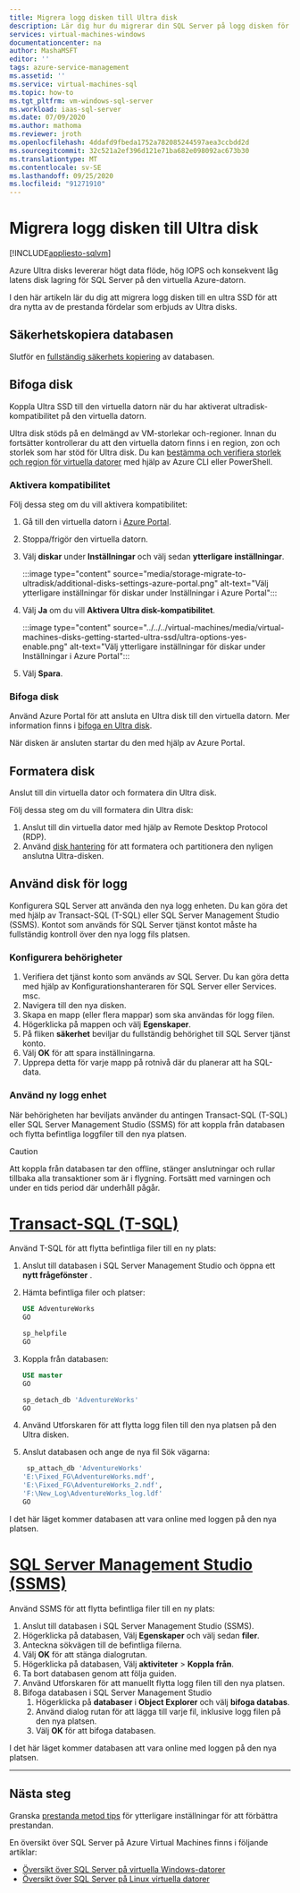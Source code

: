 ```yaml
---
title: Migrera logg disken till Ultra disk
description: Lär dig hur du migrerar din SQL Server på logg disken för virtuella Azure-datorer (VM) till en Azure-Ultradisk för att dra nytta av hög prestanda och låg latens.
services: virtual-machines-windows
documentationcenter: na
author: MashaMSFT
editor: ''
tags: azure-service-management
ms.assetid: ''
ms.service: virtual-machines-sql
ms.topic: how-to
ms.tgt_pltfrm: vm-windows-sql-server
ms.workload: iaas-sql-server
ms.date: 07/09/2020
ms.author: mathoma
ms.reviewer: jroth
ms.openlocfilehash: 4ddafd9fbeda1752a782085244597aea3ccbdd2d
ms.sourcegitcommit: 32c521a2ef396d121e71ba682e098092ac673b30
ms.translationtype: MT
ms.contentlocale: sv-SE
ms.lasthandoff: 09/25/2020
ms.locfileid: "91271910"
---
```

# <a name="migrate-log-disk-to-ultra-disk"></a>Migrera logg disken till Ultra disk
[!INCLUDE[appliesto-sqlvm](../../includes/appliesto-sqlvm.md)]

Azure Ultra disks levererar högt data flöde, hög IOPS och konsekvent låg latens disk lagring för SQL Server på den virtuella Azure-datorn. 

I den här artikeln lär du dig att migrera logg disken till en ultra SSD för att dra nytta av de prestanda fördelar som erbjuds av Ultra disks. 

## <a name="back-up-database"></a>Säkerhetskopiera databasen

Slutför en [fullständig säkerhets kopiering](backup-restore.md) av databasen. 

## <a name="attach-disk"></a>Bifoga disk

Koppla Ultra SSD till den virtuella datorn när du har aktiverat ultradisk-kompatibilitet på den virtuella datorn. 

Ultra disk stöds på en delmängd av VM-storlekar och-regioner. Innan du fortsätter kontrollerar du att den virtuella datorn finns i en region, zon och storlek som har stöd för Ultra disk. Du kan [bestämma och verifiera storlek och region för virtuella datorer](../../../virtual-machines/disks-enable-ultra-ssd.md#determine-vm-size-and-region-availability) med hjälp av Azure CLI eller PowerShell. 

### <a name="enable-compatibility"></a>Aktivera kompatibilitet

Följ dessa steg om du vill aktivera kompatibilitet:

1. Gå till den virtuella datorn i [Azure Portal](https://portal.azure.com/). 
1. Stoppa/frigör den virtuella datorn. 
1. Välj **diskar** under **Inställningar** och välj sedan **ytterligare inställningar**. 

   :::image type="content" source="media/storage-migrate-to-ultradisk/additional-disks-settings-azure-portal.png" alt-text="Välj ytterligare inställningar för diskar under Inställningar i Azure Portal":::

1. Välj **Ja** om du vill **Aktivera Ultra disk-kompatibilitet**. 

   :::image type="content" source="../../../virtual-machines/media/virtual-machines-disks-getting-started-ultra-ssd/ultra-options-yes-enable.png" alt-text="Välj ytterligare inställningar för diskar under Inställningar i Azure Portal":::

1. Välj **Spara**. 



### <a name="attach-disk"></a>Bifoga disk

Använd Azure Portal för att ansluta en Ultra disk till den virtuella datorn. Mer information finns i [bifoga en Ultra disk](../../../virtual-machines/disks-enable-ultra-ssd.md#attach-an-ultra-disk).

När disken är ansluten startar du den med hjälp av Azure Portal. 



## <a name="format-disk"></a>Formatera disk

Anslut till din virtuella dator och formatera din Ultra disk.  

Följ dessa steg om du vill formatera din Ultra disk:

1. Anslut till din virtuella dator med hjälp av Remote Desktop Protocol (RDP).
1. Använd [disk hantering](/windows-server/storage/disk-management/overview-of-disk-management) för att formatera och partitionera den nyligen anslutna Ultra-disken. 


## <a name="use-disk-for-log"></a>Använd disk för logg

Konfigurera SQL Server att använda den nya logg enheten. Du kan göra det med hjälp av Transact-SQL (T-SQL) eller SQL Server Management Studio (SSMS). Kontot som används för SQL Server tjänst kontot måste ha fullständig kontroll över den nya logg fils platsen. 

### <a name="configure-permissions"></a>Konfigurera behörigheter

1. Verifiera det tjänst konto som används av SQL Server. Du kan göra detta med hjälp av Konfigurationshanteraren för SQL Server eller Services. msc.
1. Navigera till den nya disken. 
1. Skapa en mapp (eller flera mappar) som ska användas för logg filen. 
1. Högerklicka på mappen och välj **Egenskaper**.
1. På fliken **säkerhet** beviljar du fullständig behörighet till SQL Server tjänst konto. 
1. Välj **OK**  för att spara inställningarna. 
1. Upprepa detta för varje mapp på rotnivå där du planerar att ha SQL-data. 

### <a name="use-new-log-drive"></a>Använd ny logg enhet 

När behörigheten har beviljats använder du antingen Transact-SQL (T-SQL) eller SQL Server Management Studio (SSMS) för att koppla från databasen och flytta befintliga loggfiler till den nya platsen.

   > [!CAUTION]
   > Att koppla från databasen tar den offline, stänger anslutningar och rullar tillbaka alla transaktioner som är i flygning. Fortsätt med varningen och under en tids period där underhåll pågår. 



# <a name="transact-sql-t-sql"></a>[Transact-SQL (T-SQL)](#tab/tsql)

Använd T-SQL för att flytta befintliga filer till en ny plats:

1. Anslut till databasen i SQL Server Management Studio och öppna ett **nytt frågefönster** . 
1. Hämta befintliga filer och platser:

   ```sql
   USE AdventureWorks
   GO

   sp_helpfile
   GO
   ```

1. Koppla från databasen: 

   ```sql
   USE master
   GO

   sp_detach_db 'AdventureWorks'
   GO
   ```

1. Använd Utforskaren för att flytta logg filen till den nya platsen på den Ultra disken. 

1. Anslut databasen och ange de nya fil Sök vägarna: 

   ```sql
    sp_attach_db 'AdventureWorks'
   'E:\Fixed_FG\AdventureWorks.mdf',
   'E:\Fixed_FG\AdventureWorks_2.ndf',
   'F:\New_Log\AdventureWorks_log.ldf'
   GO
   ```

I det här läget kommer databasen att vara online med loggen på den nya platsen. 



# <a name="sql-server-management-studio-ssms"></a>[SQL Server Management Studio (SSMS)](#tab/ssms)

Använd SSMS för att flytta befintliga filer till en ny plats:

1. Anslut till databasen i SQL Server Management Studio (SSMS). 
1. Högerklicka på databasen, Välj **Egenskaper** och välj sedan **filer**. 
1. Anteckna sökvägen till de befintliga filerna. 
1. Välj **OK** för att stänga dialogrutan. 
1. Högerklicka på databasen, Välj **aktiviteter**  >  **Koppla från**. 
1. Ta bort databasen genom att följa guiden. 
1. Använd Utforskaren för att manuellt flytta logg filen till den nya platsen.
1. Bifoga databasen i SQL Server Management Studio
   1. Högerklicka på **databaser** i **Object Explorer** och välj **bifoga databas**. 
   1. Använd dialog rutan för att lägga till varje fil, inklusive logg filen på den nya platsen. 
   1. Välj **OK** för att bifoga databasen. 

I det här läget kommer databasen att vara online med loggen på den nya platsen.

---


## <a name="next-steps"></a>Nästa steg

Granska [prestanda metod tips](performance-guidelines-best-practices.md) för ytterligare inställningar för att förbättra prestandan. 

En översikt över SQL Server på Azure Virtual Machines finns i följande artiklar:

- [Översikt över SQL Server på virtuella Windows-datorer](sql-server-on-azure-vm-iaas-what-is-overview.md)
- [Översikt över SQL Server på Linux virtuella datorer](../linux/sql-server-on-linux-vm-what-is-iaas-overview.md)
